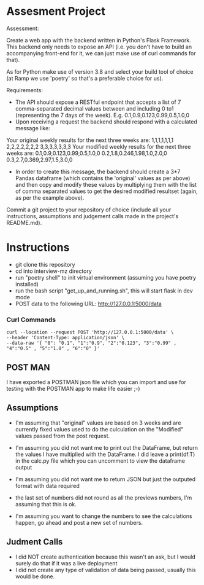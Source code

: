 # Assesment Project

Assessment:

Create a web app with the backend written in Python's Flask Framework. This backend only needs to expose an API (i.e. you don't have to build an accompanying front-end for it, we can just make use of curl commands for that).

As for Python make use of version 3.8 and select your build tool of choice (at Ramp we use 'poetry' so that's a preferable choice for us).

Requirements:
* The API should expose a RESTful endpoint that accepts a list of 7 comma-separated decimal values between and including 0 to1 (representing the 7 days of the week). E.g. 0.1,0.9,0.123,0.99,0.5,1.0,0
* Upon receiving a request the backend should respond with a calculated message like:

Your original weekly results for the next three weeks are:
1,1,1,1,1,1,1
2,2,2,2,2,2,2
3,3,3,3,3,3,3
Your modified weekly results for the next three weeks are:
0.1,0.9,0.123,0.99,0.5,1.0,0
0.2,1.8,0.246,1.98,1.0,2.0,0
0.3,2.7,0.369,2.97,1.5,3.0,0    

* In order to create this message, the backend should create a 3*7 Pandas dataframe (which contains the 'original' values as per above) and then copy and modify these values by multiplying them with the list of comma separated values to get the desired modified resultset (again, as per the example above).

Commit a git project to your repository of choice (include all your instructions, assumptions and judgement calls made in the project's README.md).

# Instructions

- git clone this repository
- cd into interview-mz directory
- run "poetry shell" to init virtual environment (assuming you have poetry installed)
- run the bash script "get_up_and_running.sh", this will start flask in dev mode
- POST data to the following URL: http://127.0.0.1:5000/data

### Curl Commands

```
curl --location --request POST 'http://127.0.0.1:5000/data' \
--header 'Content-Type: application/json' \
--data-raw '{ "0": "0.1", "1":"0.9", "2":"0.123", "3":"0.99" , "4":"0.5" , "5":"1.0" , "6":"0" }'
```

## POST MAN

I have exported a POSTMAN json file which you can import and use for testing with the POSTMAN app to make life easier ;-)

## Assumptions

- I'm assuming that "original" values are based on 3 weeks and are currently fixed values used to do the culculation on the "Modified" values passed from the post request.

- I'm assuming you did not want me to print out the DataFrame, but return the values I have multiplied with the DataFrame. I did leave a print(df.T) in the calc.py file which you can uncomment to view the dataframe output

- I'm assuming you did not want me to return JSON but just the outputed format with data required

- the last set of numbers did not round as all the previews numbers, I'm assuming that this is ok.

- I'm assuming you want to change the numbers to see the calculations happen, go ahead and post a new set of numbers.

## Judment Calls
- I did NOT create authentication because this wasn't an ask, but I would surely do that if it was a live deployment
- I did not create any type of validation of data being passed, usually this would be done.